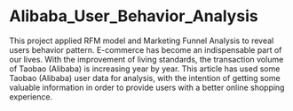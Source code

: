 # Alibaba_User_Behavior_Analysis
This project applied RFM model and Marketing Funnel Analysis to reveal users behavior pattern. 
E-commerce has become an indispensable part of our lives. With the improvement of living standards, the transaction volume of Taobao (Alibaba) is increasing year by year. This article has used some Taobao (Alibaba) user data for analysis, with the intention of getting some valuable information in order to provide users with a better online shopping experience.
